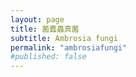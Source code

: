 ```yaml
---
layout: page
title: 菌蠹蟲真菌
subtitle: Ambrosia fungi
permalink: "ambrosiafungi"
#published: false
---
```

